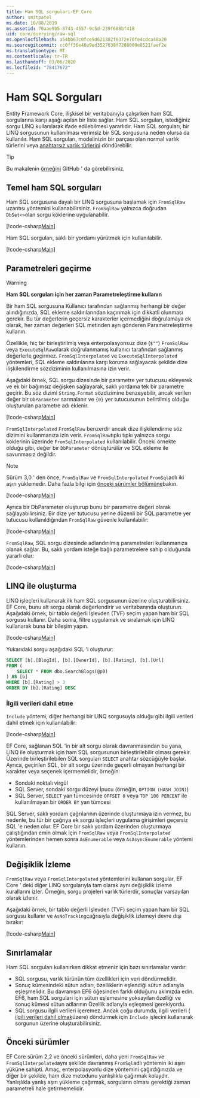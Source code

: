 ```yaml
---
title: Ham SQL sorguları-EF Core
author: smitpatel
ms.date: 10/08/2019
ms.assetid: 70aae9b5-8743-4557-9c5d-239f688bf418
uid: core/querying/raw-sql
ms.openlocfilehash: a54bb67c0fce9d621382f6372e70fe4cdca48a20
ms.sourcegitcommit: cc0ff36e46e9ed3527638f7208000e8521faef2e
ms.translationtype: MT
ms.contentlocale: tr-TR
ms.lasthandoff: 03/06/2020
ms.locfileid: "78417672"
---
```

# <a name="raw-sql-queries"></a>Ham SQL Sorguları

Entity Framework Core, ilişkisel bir veritabanıyla çalışırken ham SQL sorgularına karşı aşağı açılan bir liste sağlar. Ham SQL sorguları, istediğiniz sorgu LINQ kullanılarak ifade edilebilmesi yararlıdır. Ham SQL sorguları, bir LINQ sorgusunun kullanılması verimsiz bir SQL sorgusuna neden olursa da kullanılır. Ham SQL sorguları, modelinizin bir parçası olan normal varlık türlerini veya [anahtarsız varlık türlerini](xref:core/modeling/keyless-entity-types) döndürebilir.

> [!TIP]  
> Bu makalenin [örneğini](https://github.com/dotnet/EntityFramework.Docs/tree/master/samples/core/Querying/) GitHub ' da görebilirsiniz.

## <a name="basic-raw-sql-queries"></a>Temel ham SQL sorguları

Ham SQL sorgusuna dayalı bir LINQ sorgusuna başlamak için `FromSqlRaw` uzantısı yöntemini kullanabilirsiniz. `FromSqlRaw` yalnızca doğrudan `DbSet<>`olan sorgu köklerine uygulanabilir.

[!code-csharp[Main](../../../samples/core/Querying/RawSQL/Sample.cs#FromSqlRaw)]

Ham SQL sorguları, saklı bir yordamı yürütmek için kullanılabilir.

[!code-csharp[Main](../../../samples/core/Querying/RawSQL/Sample.cs#FromSqlRawStoredProcedure)]

## <a name="passing-parameters"></a>Parametreleri geçirme

> [!WARNING]
> **Ham SQL sorguları için her zaman Parametreleştirme kullanın**
>
> Bir ham SQL sorgusuna Kullanıcı tarafından sağlanmış herhangi bir değer alındığınızda, SQL ekleme saldırılarından kaçınmak için dikkatli olunması gerekir. Bu tür değerlerin geçersiz karakterler içermediğini doğrulamaya ek olarak, her zaman değerleri SQL metinden ayrı gönderen Parametreleştirme kullanın.
>
> Özellikle, hiç bir birleştirilmiş veya enterpolasyonsuz dize (`$""`) `FromSqlRaw` veya `ExecuteSqlRaw`olarak doğrulanmamış kullanıcı tarafından sağlanmış değerlerle geçirmez. `FromSqlInterpolated` ve `ExecuteSqlInterpolated` yöntemleri, SQL ekleme saldırılarına karşı koruma sağlayacak şekilde dize ilişkilendirme sözdiziminin kullanılmasına izin verir.

Aşağıdaki örnek, SQL sorgu dizesinde bir parametre yer tutucusu ekleyerek ve ek bir bağımsız değişken sağlayarak, saklı yordama tek bir parametre geçirir. Bu söz dizimi `String.Format` sözdizimine benzeyebilir, ancak verilen değer bir `DbParameter` sarmalanır ve `{0}` yer tutucusunun belirtilmiş olduğu oluşturulan parametre adı eklenir.

[!code-csharp[Main](../../../samples/core/Querying/RawSQL/Sample.cs#FromSqlRawStoredProcedureParameter)]

`FromSqlInterpolated` `FromSqlRaw` benzerdir ancak dize ilişkilendirme söz dizimini kullanmanıza izin verir. `FromSqlRaw`tıpkı tıpkı yalnızca sorgu köklerinin üzerinde `FromSqlInterpolated` kullanılabilir. Önceki örnekte olduğu gibi, değer bir `DbParameter` dönüştürülür ve SQL ekleme ile savunmasız değildir.

> [!NOTE]
> Sürüm 3,0 ' den önce, `FromSqlRaw` ve `FromSqlInterpolated` `FromSql`adlı iki aşırı yüklemedir. Daha fazla bilgi için [önceki sürümler bölümüne](#previous-versions)bakın.

[!code-csharp[Main](../../../samples/core/Querying/RawSQL/Sample.cs#FromSqlInterpolatedStoredProcedureParameter)]

Ayrıca bir DbParameter oluşturup bunu bir parametre değeri olarak sağlayabilirsiniz. Bir dize yer tutucusu yerine düzenli bir SQL parametre yer tutucusu kullanıldığından `FromSqlRaw` güvenle kullanılabilir:

[!code-csharp[Main](../../../samples/core/Querying/RawSQL/Sample.cs#FromSqlRawStoredProcedureSqlParameter)]

`FromSqlRaw`, SQL sorgu dizesinde adlandırılmış parametreleri kullanmanıza olanak sağlar. Bu, saklı yordam isteğe bağlı parametrelere sahip olduğunda yararlı olur:

[!code-csharp[Main](../../../samples/core/Querying/RawSQL/Sample.cs#FromSqlRawStoredProcedureNamedSqlParameter)]

## <a name="composing-with-linq"></a>LINQ ile oluşturma

LINQ işleçleri kullanarak ilk ham SQL sorgusunun üzerine oluşturabilirsiniz. EF Core, bunu alt sorgu olarak değerlendirir ve veritabanında oluşturun. Aşağıdaki örnek, bir tablo değerli Işlevden (TVF) seçim yapan ham bir SQL sorgusu kullanır. Daha sonra, filtre uygulamak ve sıralamak için LINQ kullanarak buna bir bileşim yapın.

[!code-csharp[Main](../../../samples/core/Querying/RawSQL/Sample.cs#FromSqlInterpolatedComposed)]

Yukarıdaki sorgu aşağıdaki SQL 'i oluşturur:

```sql
SELECT [b].[BlogId], [b].[OwnerId], [b].[Rating], [b].[Url]
FROM (
    SELECT * FROM dbo.SearchBlogs(@p0)
) AS [b]
WHERE [b].[Rating] > 3
ORDER BY [b].[Rating] DESC
```

### <a name="including-related-data"></a>İlgili verileri dahil etme

`Include` yöntemi, diğer herhangi bir LINQ sorgusuyla olduğu gibi ilgili verileri dahil etmek için kullanılabilir:

[!code-csharp[Main](../../../samples/core/Querying/RawSQL/Sample.cs#FromSqlInterpolatedInclude)]

EF Core, sağlanan SQL 'in bir alt sorgu olarak davranmasından bu yana, LINQ ile oluşturmak için ham SQL sorgusunun birleştirilebilir olması gerekir. Üzerinde birleştirilebilen SQL sorguları `SELECT` anahtar sözcüğüyle başlar. Ayrıca, geçirilen SQL, bir alt sorgu üzerinde geçerli olmayan herhangi bir karakter veya seçenek içermemelidir, örneğin:

- Sondaki noktalı virgül
- SQL Server, sondaki sorgu düzeyi İpucu (örneğin, `OPTION (HASH JOIN)`)
- SQL Server, `SELECT` yan tümcesinde `OFFSET 0` veya `TOP 100 PERCENT` ile kullanılmayan bir `ORDER BY` yan tümcesi

SQL Server, saklı yordam çağrılarının üzerinde oluşturmaya izin vermez, bu nedenle, bu tür bir çağrıya ek sorgu işleçleri uygulama girişimleri geçersiz SQL 'e neden olur. EF Core bir saklı yordam üzerinden oluşturmaya çalıştığından emin olmak için `FromSqlRaw` veya `FromSqlInterpolated` yöntemlerinden hemen sonra `AsEnumerable` veya `AsAsyncEnumerable` yöntemi kullanın.

## <a name="change-tracking"></a>Değişiklik İzleme

`FromSqlRaw` veya `FromSqlInterpolated` yöntemlerini kullanan sorgular, EF Core ' deki diğer LINQ sorgularıyla tam olarak aynı değişiklik izleme kurallarını izler. Örneğin, sorgu projeleri varlık türlerdir, sonuçlar varsayılan olarak izlenir.

Aşağıdaki örnek, bir tablo değerli Işlevden (TVF) seçim yapan ham bir SQL sorgusu kullanır ve `AsNoTracking`çağrısıyla değişiklik izlemeyi devre dışı bırakır:

[!code-csharp[Main](../../../samples/core/Querying/RawSQL/Sample.cs#FromSqlInterpolatedAsNoTracking)]

## <a name="limitations"></a>Sınırlamalar

Ham SQL sorguları kullanırken dikkat etmeniz için bazı sınırlamalar vardır:

- SQL sorgusu, varlık türünün tüm özellikleri için veri döndürmelidir.
- Sonuç kümesindeki sütun adları, özelliklerin eşlendiği sütun adlarıyla eşleşmelidir. Bu davranışın EF6 öğesinden farklı olduğunu aklınızda edin. EF6, ham SQL sorguları için sütun eşlemesine yoksayılan özelliği ve sonuç kümesi sütun adlarının Özellik adlarıyla eşleşmesi gerekiyordu.
- SQL sorgusu ilgili verileri içeremez. Ancak çoğu durumda, ilgili verileri ( [ilgili verileri dahil olmak](#including-related-data)üzere) döndürmek için `Include` işlecini kullanarak sorgunun üzerine oluşturabilirsiniz.

## <a name="previous-versions"></a>Önceki sürümler

EF Core sürüm 2,2 ve önceki sürümleri, daha yeni `FromSqlRaw` ve `FromSqlInterpolated`aynı şekilde davranmış `FromSql`adlı yöntemin iki aşırı yüküne sahipti. Amaç, enterpolasyonlu dize yöntemini çağırdığınızda ve diğer bir şekilde, ham dize metodunu yanlışlıkla çağırmak kolaydır. Yanlışlıkla yanlış aşırı yükleme çağırmak, sorguların olması gerektiği zaman parametreli hale getirmemelidir.
